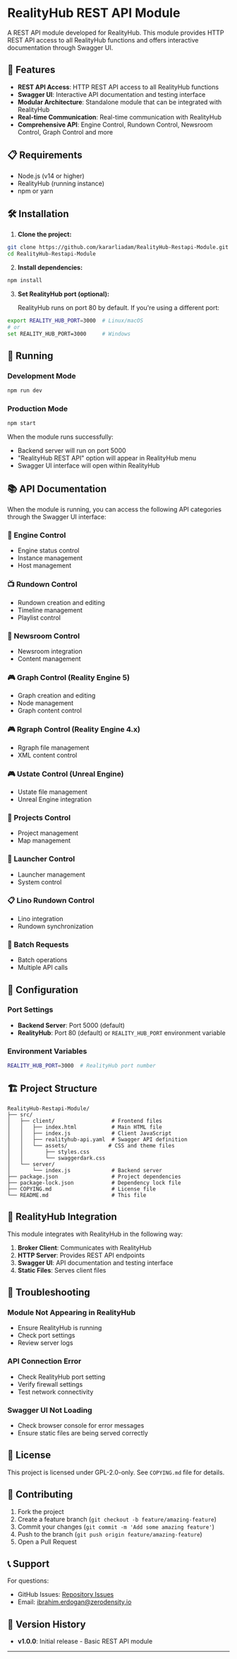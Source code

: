 # RealityHub REST API Module

A REST API module developed for RealityHub. This module provides HTTP REST API access to all RealityHub functions and offers interactive documentation through Swagger UI.

## 🚀 Features

- **REST API Access**: HTTP REST API access to all RealityHub functions
- **Swagger UI**: Interactive API documentation and testing interface
- **Modular Architecture**: Standalone module that can be integrated with RealityHub
- **Real-time Communication**: Real-time communication with RealityHub
- **Comprehensive API**: Engine Control, Rundown Control, Newsroom Control, Graph Control and more

## 📋 Requirements

- Node.js (v14 or higher)
- RealityHub (running instance)
- npm or yarn

## 🛠️ Installation

1. **Clone the project:**
```bash
git clone https://github.com/kararliadam/RealityHub-Restapi-Module.git
cd RealityHub-Restapi-Module
```

2. **Install dependencies:**
```bash
npm install
```

3. **Set RealityHub port (optional):**
   
   RealityHub runs on port 80 by default. If you're using a different port:
```bash
export REALITY_HUB_PORT=3000  # Linux/macOS
# or
set REALITY_HUB_PORT=3000     # Windows
```

## 🚀 Running

### Development Mode
```bash
npm run dev
```

### Production Mode
```bash
npm start
```

When the module runs successfully:
- Backend server will run on port 5000
- "RealityHub REST API" option will appear in RealityHub menu
- Swagger UI interface will open within RealityHub

## 📚 API Documentation

When the module is running, you can access the following API categories through the Swagger UI interface:

### 🔧 Engine Control
- Engine status control
- Instance management
- Host management

### 📺 Rundown Control
- Rundown creation and editing
- Timeline management
- Playlist control

### 📰 Newsroom Control
- Newsroom integration
- Content management

### 🎮 Graph Control (Reality Engine 5)
- Graph creation and editing
- Node management
- Graph content control

### 🎮 Rgraph Control (Reality Engine 4.x)
- Rgraph file management
- XML content control

### 🎮 Ustate Control (Unreal Engine)
- Ustate file management
- Unreal Engine integration

### 📁 Projects Control
- Project management
- Map management

### 🚀 Launcher Control
- Launcher management
- System control

### 📋 Lino Rundown Control
- Lino integration
- Rundown synchronization

### 🔄 Batch Requests
- Batch operations
- Multiple API calls

## 🔧 Configuration

### Port Settings
- **Backend Server**: Port 5000 (default)
- **RealityHub**: Port 80 (default) or `REALITY_HUB_PORT` environment variable

### Environment Variables
```bash
REALITY_HUB_PORT=3000  # RealityHub port number
```

## 🏗️ Project Structure

```
RealityHub-Restapi-Module/
├── src/
│   ├── client/                  # Frontend files
│   │   ├── index.html           # Main HTML file
│   │   ├── index.js             # Client JavaScript
│   │   ├── realityhub-api.yaml  # Swagger API definition
│   │   └── assets/             # CSS and theme files
│   │       ├── styles.css
│   │       └── swaggerdark.css
│   └── server/
│       └── index.js             # Backend server
├── package.json                 # Project dependencies
├── package-lock.json            # Dependency lock file
├── COPYING.md                   # License file
└── README.md                    # This file
```

## 🔌 RealityHub Integration

This module integrates with RealityHub in the following way:

1. **Broker Client**: Communicates with RealityHub
2. **HTTP Server**: Provides REST API endpoints
3. **Swagger UI**: API documentation and testing interface
4. **Static Files**: Serves client files

## 🐛 Troubleshooting

### Module Not Appearing in RealityHub
- Ensure RealityHub is running
- Check port settings
- Review server logs

### API Connection Error
- Check RealityHub port setting
- Verify firewall settings
- Test network connectivity

### Swagger UI Not Loading
- Check browser console for error messages
- Ensure static files are being served correctly

## 📄 License

This project is licensed under GPL-2.0-only. See `COPYING.md` file for details.

## 👥 Contributing

1. Fork the project
2. Create a feature branch (`git checkout -b feature/amazing-feature`)
3. Commit your changes (`git commit -m 'Add some amazing feature'`)
4. Push to the branch (`git push origin feature/amazing-feature`)
5. Open a Pull Request

## 📞 Support

For questions:
- GitHub Issues: [Repository Issues](https://github.com/kararliadam/realityhub-restapi-module/issues)
- Email: ibrahim.erdogan@zerodensity.io

## 🔄 Version History

- **v1.0.0**: Initial release - Basic REST API module

---
